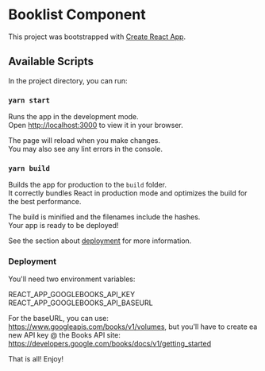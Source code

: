# Booklist Component

This project was bootstrapped with [Create React App](https://github.com/facebook/create-react-app).

## Available Scripts

In the project directory, you can run:

### `yarn start`

Runs the app in the development mode.\
Open [http://localhost:3000](http://localhost:3000) to view it in your browser.

The page will reload when you make changes.\
You may also see any lint errors in the console.

### `yarn build`

Builds the app for production to the `build` folder.\
It correctly bundles React in production mode and optimizes the build for the best performance.

The build is minified and the filenames include the hashes.\
Your app is ready to be deployed!

See the section about [deployment](https://facebook.github.io/create-react-app/docs/deployment) for more information.

### Deployment

You'll need two environment variables:

REACT_APP_GOOGLEBOOKS_API_KEY
REACT_APP_GOOGLEBOOKS_API_BASEURL

For the baseURL, you can use: https://www.googleapis.com/books/v1/volumes, but you'll have to create ea new API key @ the Books API site: https://developers.google.com/books/docs/v1/getting_started

That is all! Enjoy!
